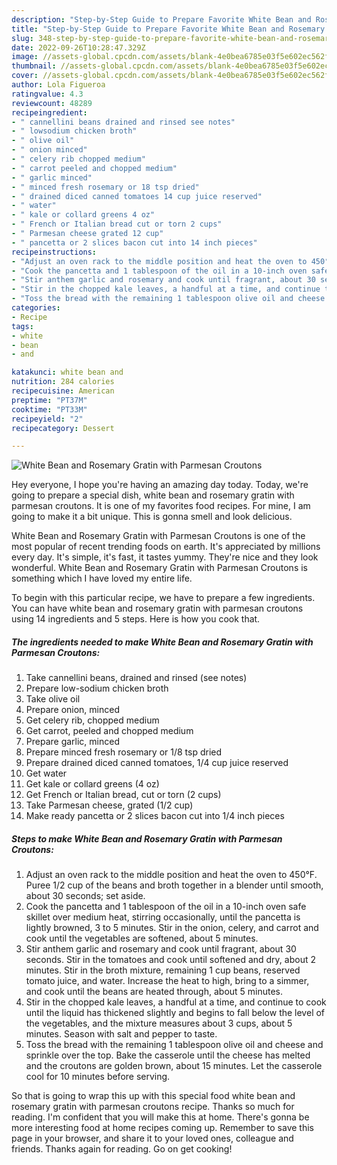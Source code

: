 ```yaml
---
description: "Step-by-Step Guide to Prepare Favorite White Bean and Rosemary Gratin with Parmesan Croutons"
title: "Step-by-Step Guide to Prepare Favorite White Bean and Rosemary Gratin with Parmesan Croutons"
slug: 348-step-by-step-guide-to-prepare-favorite-white-bean-and-rosemary-gratin-with-parmesan-croutons
date: 2022-09-26T10:28:47.329Z
image: //assets-global.cpcdn.com/assets/blank-4e0bea6785e03f5e602ec562f230caae08da540cada707380b4fe1bbebba43da.png
thumbnail: //assets-global.cpcdn.com/assets/blank-4e0bea6785e03f5e602ec562f230caae08da540cada707380b4fe1bbebba43da.png
cover: //assets-global.cpcdn.com/assets/blank-4e0bea6785e03f5e602ec562f230caae08da540cada707380b4fe1bbebba43da.png
author: Lola Figueroa
ratingvalue: 4.3
reviewcount: 48289
recipeingredient:
- " cannellini beans drained and rinsed see notes"
- " lowsodium chicken broth"
- " olive oil"
- " onion minced"
- " celery rib chopped medium"
- " carrot peeled and chopped medium"
- " garlic minced"
- " minced fresh rosemary or 18 tsp dried"
- " drained diced canned tomatoes 14 cup juice reserved"
- " water"
- " kale or collard greens 4 oz"
- " French or Italian bread cut or torn 2 cups"
- " Parmesan cheese grated 12 cup"
- " pancetta or 2 slices bacon cut into 14 inch pieces"
recipeinstructions:
- "Adjust an oven rack to the middle position and heat the oven to 450°F.  Puree 1/2 cup of the beans and broth together in a blender until smooth, about 30 seconds; set aside."
- "Cook the pancetta and 1 tablespoon of the oil in a 10-inch oven safe skillet over medium heat, stirring occasionally, until the pancetta is lightly browned, 3 to 5 minutes.  Stir in the onion, celery, and carrot and cook until the vegetables are softened, about 5 minutes."
- "Stir anthem garlic and rosemary and cook until fragrant, about 30 seconds.  Stir in the tomatoes and cook until softened and dry, about 2 minutes.  Stir in the broth mixture, remaining 1 cup beans, reserved tomato juice, and water.  Increase the heat to high, bring to a simmer, and cook until the beans are heated through, about 5 minutes."
- "Stir in the chopped kale leaves, a handful at a time, and continue to cook until the liquid has thickened slightly and begins to fall below the level of the vegetables, and the mixture measures about 3 cups, about 5 minutes.  Season with salt and pepper to taste."
- "Toss the bread with the remaining 1 tablespoon olive oil and cheese and sprinkle over the top.  Bake the casserole until the cheese has melted and the croutons are golden brown, about 15 minutes.  Let the casserole cool for 10 minutes before serving."
categories:
- Recipe
tags:
- white
- bean
- and

katakunci: white bean and 
nutrition: 284 calories
recipecuisine: American
preptime: "PT37M"
cooktime: "PT33M"
recipeyield: "2"
recipecategory: Dessert

---
```



![White Bean and Rosemary Gratin with Parmesan Croutons](//assets-global.cpcdn.com/assets/blank-4e0bea6785e03f5e602ec562f230caae08da540cada707380b4fe1bbebba43da.png)

Hey everyone, I hope you're having an amazing day today. Today, we're going to prepare a special dish, white bean and rosemary gratin with parmesan croutons. It is one of my favorites food recipes. For mine, I am going to make it a bit unique. This is gonna smell and look delicious.



White Bean and Rosemary Gratin with Parmesan Croutons is one of the most popular of recent trending foods on earth. It's appreciated by millions every day. It's simple, it's fast, it tastes yummy. They're nice and they look wonderful. White Bean and Rosemary Gratin with Parmesan Croutons is something which I have loved my entire life.


To begin with this particular recipe, we have to prepare a few ingredients. You can have white bean and rosemary gratin with parmesan croutons using 14 ingredients and 5 steps. Here is how you cook that.

<!--inarticleads1-->

##### The ingredients needed to make White Bean and Rosemary Gratin with Parmesan Croutons:

1. Take  cannellini beans, drained and rinsed (see notes)
1. Prepare  low-sodium chicken broth
1. Take  olive oil
1. Prepare  onion, minced
1. Get  celery rib, chopped medium
1. Get  carrot, peeled and chopped medium
1. Prepare  garlic, minced
1. Prepare  minced fresh rosemary or 1/8 tsp dried
1. Prepare  drained diced canned tomatoes, 1/4 cup juice reserved
1. Get  water
1. Get  kale or collard greens (4 oz)
1. Get  French or Italian bread, cut or torn (2 cups)
1. Take  Parmesan cheese, grated (1/2 cup)
1. Make ready  pancetta or 2 slices bacon cut into 1/4 inch pieces




<!--inarticleads2-->

##### Steps to make White Bean and Rosemary Gratin with Parmesan Croutons:

1. Adjust an oven rack to the middle position and heat the oven to 450°F.  Puree 1/2 cup of the beans and broth together in a blender until smooth, about 30 seconds; set aside.
1. Cook the pancetta and 1 tablespoon of the oil in a 10-inch oven safe skillet over medium heat, stirring occasionally, until the pancetta is lightly browned, 3 to 5 minutes.  Stir in the onion, celery, and carrot and cook until the vegetables are softened, about 5 minutes.
1. Stir anthem garlic and rosemary and cook until fragrant, about 30 seconds.  Stir in the tomatoes and cook until softened and dry, about 2 minutes.  Stir in the broth mixture, remaining 1 cup beans, reserved tomato juice, and water.  Increase the heat to high, bring to a simmer, and cook until the beans are heated through, about 5 minutes.
1. Stir in the chopped kale leaves, a handful at a time, and continue to cook until the liquid has thickened slightly and begins to fall below the level of the vegetables, and the mixture measures about 3 cups, about 5 minutes.  Season with salt and pepper to taste.
1. Toss the bread with the remaining 1 tablespoon olive oil and cheese and sprinkle over the top.  Bake the casserole until the cheese has melted and the croutons are golden brown, about 15 minutes.  Let the casserole cool for 10 minutes before serving.




So that is going to wrap this up with this special food white bean and rosemary gratin with parmesan croutons recipe. Thanks so much for reading. I'm confident that you will make this at home. There's gonna be more interesting food at home recipes coming up. Remember to save this page in your browser, and share it to your loved ones, colleague and friends. Thanks again for reading. Go on get cooking!
